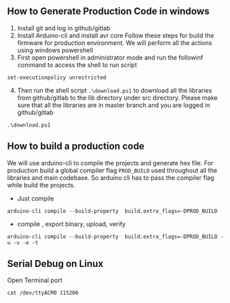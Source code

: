 ## How to Generate Production Code in windows
1. Install git and log in github/gitlab 
2. Install Arduino-cli and install avr core
Follow these steps for build the firmware for production environment. We will perform all the actions using windows powershell 
3. First open powershell in administrator mode and run the followinf command to access the shell to run script
```
set-executionpolicy unrestricted
 ```
4. Then run the shell script `.\download.ps1` to download all the libraries from github/gitlab to the lib directory under src directory. Please make sure that all the libraries are in master branch and you are logged in github/gitlab
```
.\download.ps1
```

## How to build a production code
We will use arduino-cli to compile the projects and generate hex file. For production build a global compiler flag `PROD_BUILD` used throughout all the libraries and main codebase. So arduino cli has to pass the compiler flag while build the projects. 

- Just compile 
```
arduino-cli compile --build-property  build.extra_flags=-DPROD_BUILD
```
- compile , export binary, upload, verify 
```
arduino-cli compile --build-property  build.extra_flags=-DPROD_BUILD -u -v -e -t 
```

## Serial Debug on Linux

Open Terminal port 
```
cat /dev/ttyACM0 115200
```
